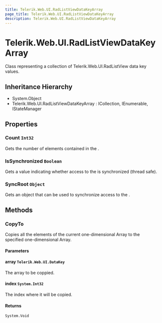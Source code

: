 ```yaml
---
title: Telerik.Web.UI.RadListViewDataKeyArray
page_title: Telerik.Web.UI.RadListViewDataKeyArray
description: Telerik.Web.UI.RadListViewDataKeyArray
---
```


# Telerik.Web.UI.RadListViewDataKeyArray

Class representing a collection of Telerik.Web.UI.RadListView data key values.

## Inheritance Hierarchy

* System.Object
* Telerik.Web.UI.RadListViewDataKeyArray : ICollection, IEnumerable, IStateManager

## Properties

###  Count `Int32`

Gets the number of elements contained in the .

###  IsSynchronized `Boolean`

Gets a value indicating whether access to the 
            is synchronized (thread safe).

###  SyncRoot `Object`

Gets an object that can be used to synchronize access to the .

## Methods

###  CopyTo

Copies all the elements of the current one-dimensional Array to the specified one-dimensional Array.

#### Parameters

#### array `Telerik.Web.UI.DataKey`

The array to be coppied.

#### index `System.Int32`

The index where it will be copied.

#### Returns

`System.Void` 


